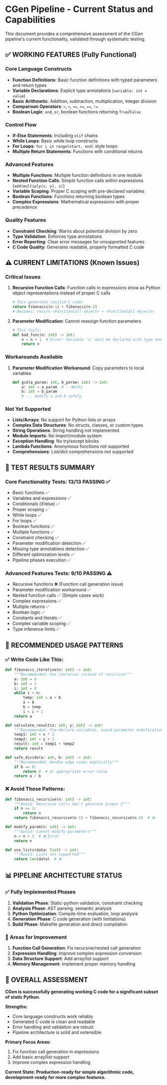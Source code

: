 # CGen Pipeline - Current Status and Capabilities

This document provides a comprehensive assessment of the CGen pipeline's current functionality, validated through systematic testing.

## ✅ **WORKING FEATURES** (Fully Functional)

### Core Language Constructs
- **Function Definitions**: Basic function definitions with typed parameters and return types
- **Variable Declarations**: Explicit type annotations (`variable: int = value`)
- **Basic Arithmetic**: Addition, subtraction, multiplication, integer division
- **Comparison Operators**: `>`, `<`, `>=`, `<=`, `==`, `!=`
- **Boolean Logic**: `and`, `or`, boolean functions returning `True`/`False`

### Control Flow
- **If-Else Statements**: Including `elif` chains
- **While Loops**: Basic while loop constructs
- **For Loops**: `for i in range(start, end)` style loops
- **Multiple Return Statements**: Functions with conditional returns

### Advanced Features
- **Multiple Functions**: Multiple function definitions in one module
- **Nested Function Calls**: Simple function calls within expressions (`add(multiply(x, y), z)`)
- **Variable Scoping**: Proper C scoping with pre-declared variables
- **Boolean Functions**: Functions returning boolean types
- **Complex Expressions**: Mathematical expressions with proper precedence

### Quality Features
- **Constraint Checking**: Warns about potential division by zero
- **Type Validation**: Enforces type annotations
- **Error Reporting**: Clear error messages for unsupported features
- **C Code Quality**: Generates readable, properly formatted C code

## ⚠️ **CURRENT LIMITATIONS** (Known Issues)

### Critical Issues
1. **Recursive Function Calls**: Function calls in expressions show as Python object representations instead of proper C calls
   ```python
   # This generates invalid C code:
   return fibonacci(n-1) + fibonacci(n-2)
   # Becomes: return <FunctionCall object> + <FunctionCall object>;
   ```

2. **Parameter Modification**: Cannot reassign function parameters
   ```python
   # This fails:
   def bad_func(n: int) -> int:
       n = n + 1  # Error: Variable 'n' must be declared with type annotation first
       return n
   ```

### Workarounds Available
1. **Parameter Modification Workaround**: Copy parameters to local variables
   ```python
   def gcd(a_param: int, b_param: int) -> int:
       a: int = a_param  # ✅ Works
       b: int = b_param
       # ... modify a and b safely
   ```

### Not Yet Supported
- **Lists/Arrays**: No support for Python lists or arrays
- **Complex Data Structures**: No structs, classes, or custom types
- **String Operations**: String handling not implemented
- **Module Imports**: No import/module system
- **Exception Handling**: No try/except blocks
- **Lambda Functions**: Anonymous functions not supported
- **Comprehensions**: List/dict comprehensions not supported

## 🧪 **TEST RESULTS SUMMARY**

### Core Functionality Tests: **13/13 PASSING** ✅
- Basic functions ✅
- Variables and expressions ✅
- Conditionals (if/else) ✅
- Proper scoping ✅
- While loops ✅
- For loops ✅
- Boolean functions ✅
- Multiple functions ✅
- Constraint checking ✅
- Parameter modification detection ✅
- Missing type annotations detection ✅
- Different optimization levels ✅
- Pipeline phases execution ✅

### Advanced Features Tests: **9/10 PASSING** ⚠️
- Recursive functions ❌ (Function call generation issue)
- Parameter modification workaround ✅
- Nested function calls ✅ (Simple cases work)
- Complex expressions ✅
- Multiple returns ✅
- Boolean logic ✅
- Constants and literals ✅
- Complex variable scoping ✅
- Type inference limits ✅

## 🎯 **RECOMMENDED USAGE PATTERNS**

### ✅ **Write Code Like This:**
```python
def fibonacci_iterative(n: int) -> int:
    """Recommended: Use iteration instead of recursion"""
    a: int = 0
    b: int = 1
    i: int = 0
    while i < n:
        temp: int = a + b
        a = b
        b = temp
        i = i + 1
    return a

def calculate_result(x: int, y: int) -> int:
    """Recommended: Pre-declare variables, avoid parameter modification"""
    temp1: int = x * 2
    temp2: int = y + 5
    result: int = temp1 + temp2
    return result

def safe_divide(a: int, b: int) -> int:
    """Recommended: Handle edge cases explicitly"""
    if b == 0:
        return 0  # or appropriate error value
    return a / b
```

### ❌ **Avoid These Patterns:**
```python
def fibonacci_recursive(n: int) -> int:
    """Avoid: Recursive calls don't generate proper C"""
    if n <= 1:
        return n
    return fibonacci_recursive(n-1) + fibonacci_recursive(n-2)  # ❌

def modify_param(n: int) -> int:
    """Avoid: Cannot modify parameters"""
    n = n + 1  # ❌ Error
    return n

def use_lists(data: list) -> int:
    """Avoid: Lists not supported"""
    return len(data)  # ❌
```

## 📊 **PIPELINE ARCHITECTURE STATUS**

### ✅ **Fully Implemented Phases**
1. **Validation Phase**: Static-python validation, constraint checking
2. **Analysis Phase**: AST parsing, semantic analysis
3. **Python Optimization**: Compile-time evaluation, loop analysis
4. **Generation Phase**: C code generation (with limitations)
5. **Build Phase**: Makefile generation and direct compilation

### 🔧 **Areas for Improvement**
1. **Function Call Generation**: Fix recursive/nested call generation
2. **Expression Handling**: Improve complex expression conversion
3. **Data Structure Support**: Add array/list support
4. **Memory Management**: Implement proper memory handling

## 🚀 **OVERALL ASSESSMENT**

**CGen is successfully generating working C code for a significant subset of static Python.**

**Strengths:**
- Core language constructs work reliably
- Generated C code is clean and readable
- Error handling and validation are robust
- Pipeline architecture is solid and extensible

**Primary Focus Areas:**
1. Fix function call generation in expressions
2. Add basic array/list support
3. Improve complex expression handling

**Current State: Production-ready for simple algorithmic code, development-ready for more complex features.**